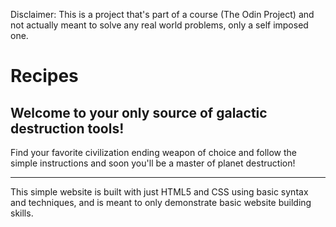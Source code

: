 Disclaimer: 
This is a project that's part of a course (The Odin Project) and not actually meant to solve any real world problems, only a self imposed one.

# Recipes 

## Welcome to your only source of galactic destruction tools! 

Find your favorite civilization ending weapon of choice and follow the simple instructions and soon you'll be a master of planet destruction!

---------------------------------------------------------------

This simple website is built with just HTML5 and CSS using basic syntax and techniques, and is meant to only demonstrate basic website building skills. 